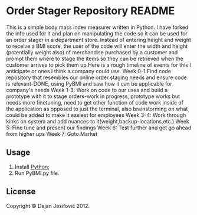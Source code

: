 # Order Stager Repository README
This is a simple body mass index measurer written in Python. I have forked the info used for it and plan on manipulating the code so it can be used for an order stager in a department store. Instead of entering height and weight to receive a BMI score, the user of the code will enter the width and height (potentially weight also) of merchandise purchased by a customer and prompt them where to stage the items so they can be retrieved when the customer arrives to pick them up.Here is a rough timeline of events for this I anticipate or ones I think a company could use.
Week 0-1:Find code repository that resembles our online order staging needs and ensure code is relevant-DONE, using PyBMI and saw how it can be applicable for company's needs
Week 1-3: Work on code to our uses and build a prototype with it to stage orders-work in progress, prototype works but needs more finetuning, need to get other function of code work inside of the application as opposed to just the terminal, also brainstorming on what could be added to make it easiest for employees
Week 3-4: Work through kinks on system and add nuances to it(weight,backup-locations,etc.)
Week 5: Fine tune and present our findings 
Week 6: Test further and get go ahead from higher ups
Week 7: Goto Market
## Usage

1. Install <a href="http://www.python.org/download/">Python</a>;
2. Run PyBMI.py file.

## License

Copyright &copy; Dejan Josifović 2012.
